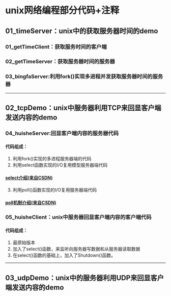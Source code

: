 # unix网络编程部分代码+注释
## 01_timeServer：unix中的获取服务器时间的demo
### 01_getTimeClient：获取服务时间的客户端
### 02_getTimeServer：获取服务器时间的服务器
### 03_bingfaServer:利用fork()实现多进程并发获取服务器时间的服务器
******
## 02_tcpDemo：unix中服务器利用TCP来回显客户端发送内容的demo
### 04_huisheServer:回显客户端内容的服务器代码  
#### 代码组成：
1. 利用fork()实现的多进程服务器端的代码
2. 利用select函数实现的I/O复用模型服务器端代码
#### [select介绍(来自CSDN)](https://blog.csdn.net/turkeyzhou/article/details/8609360)
3. 利用poll()函数实现的I/O复用服务器端代码
#### [poll机制介绍(来自CSDN)](https://blog.csdn.net/q2519008/article/details/84262193)
### 05_huisheClient：unix中服务器回显客户端内容的客户端代码
#### 代码组成：
1. 最原始版本
2. 加入了select()函数，来监听向服务器写数据和从服务器读取数据
3. 在select()函数的基础上，加入了Shutdown()函数。
****
## 03_udpDemo：unix中的服务器利用UDP来回显客户端发送内容的demo

